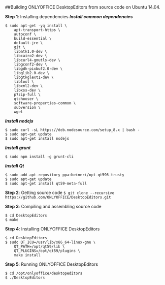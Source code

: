 ##Building ONLYOFFICE DesktopEditors from source code on Ubuntu 14.04.

**Step 1**: Installing dependencies
	***Install common dependencies***
```
$ sudo apt-get -yq install \
	apt-transport-https \
	autoconf \
	build-essential \
	default-jre \
	git \
	libatk1.0-dev \
	libcairo2-dev \
	libcurl4-gnutls-dev \
	libgconf2-dev \
	libgdk-pixbuf2.0-dev \
	libglib2.0-dev \
	libgtkglext1-dev \
	libtool \
	libxml2-dev \
	libxss-dev \
	p7zip-full \
	qtchooser \
	software-properties-common \
	subversion \
	wget
```	
***Install nodejs***
```
$ sudo curl -sL https://deb.nodesource.com/setup_8.x | bash -
$ sudo apt-get update
$ sudo apt-get install nodejs
```

***Install grunt***
```
$ sudo npm install -g grunt-cli
```

***Install Qt***
```
$ sudo add-apt-repository ppa:beineri/opt-qt596-trusty
$ sudo apt-get update
$ sudo apt-get install qt59-meta-full
```

**Step 2**: Getting source code
	```
	$ git clone --recursive https://github.com/ONLYOFFICE/DesktopEditors.git
	```

**Step 3**: Compiling and assembling source code
```
$ cd DesktopEditors
$ make
```

**Step 4**: Installing ONLYOFFICE DesktopEditors
```
$ cd DesktopEditors
$ sudo QT_ICU=/usr/lib/x86_64-linux-gnu \
	QT_PATH=/opt/qt59/lib \
	QT_PLUGINS=/opt/qt59/plugins \
	make install
```

**Step 5**: Running ONLYOFFICE DesktopEditors
```
$ cd /opt/onlyoffice/desktopeditors
$ ./DesktopEditors
```